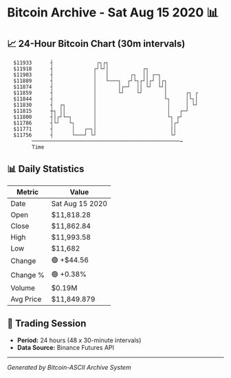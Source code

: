 # Bitcoin Archive - Sat Aug 15 2020 📊

## 📈 24-Hour Bitcoin Chart (30m intervals)

```
  $11933      ┤              ┌┐┌┐                              
  $11918      ┤             ┌┘└┘│           ┌┐                 
  $11903      ┤             │   │       ┌┐  ││ ┌─┐             
  $11889      ┤             │   └───┐  ┌┘└┐┌┘│┌┘ │┌┐           
  $11874      ┤             │       │┌─┘  ││ └┘  └┘│           
  $11859      ┤             │       └┘    └┘       │      ┌┐ ┌ 
  $11844      ┤             │                      └┐     │└┐│ 
  $11830      ┤  ┌┐         │                       │     │ └┘ 
  $11815      ┼┐ ││         │                       │   ┌─┘    
  $11800      ┤│┌┘└─┐       │                       └┐ ┌┘      
  $11786      ┤└┘   └┐      │                        │┌┘       
  $11771      ┤      │   ┌─┐│                        ││        
  $11756      ┤      └───┘ └┘                        └┘        
        ────────────────────────────────────────────────→
        Time
```

## 📊 Daily Statistics

| Metric | Value |
|--------|-------|
| Date | Sat Aug 15 2020 |
| Open | $11,818.28 |
| Close | $11,862.84 |
| High | $11,993.58 |
| Low | $11,682 |
| Change | 🟢 +$44.56 |
| Change % | 🟢 +0.38% |
| Volume | $0.19M |
| Avg Price | $11,849.879 |

## 📅 Trading Session

- **Period:** 24 hours (48 x 30-minute intervals)
- **Data Source:** Binance Futures API

---
*Generated by Bitcoin-ASCII Archive System*
